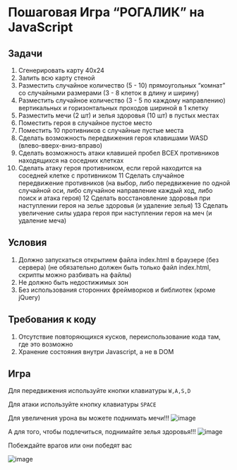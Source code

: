 # Пошаговая Игра “РОГАЛИК” на JavaScript 

## Задачи
1.  Сгенерировать карту 40x24
2.	Залить всю карту стеной
3.	Разместить случайное количество (5 - 10) прямоугольных “комнат” со случайными размерами (3 - 8 клеток в длину и ширину)
4.	Разместить случайное количество (3 - 5 по каждому направлению)
вертикальных и горизонтальных проходов шириной в 1 клетку
5.	Разместить мечи (2 шт) и зелья здоровья (10 шт) в пустых местах
6.	Поместить героя в случайное пустое место
7.	Поместить 10 противников с случайные пустые места
8.	Сделать возможность передвижения героя клавишами WASD
(влево-вверх-вниз-вправо)
9.	Сделать возможность атаки клавишей пробел ВСЕХ противников
находящихся на соседних клетках
10.	Сделать атаку героя противником, если герой находится на соседней клетке с противником
11	Сделать случайное передвижение противников (на выбор, либо передвижение по одной случайной оси, либо случайное направление каждый ход, либо поиск и атака героя)
12	Сделать восстановление здоровья при наступлении героя на зелье
здоровья (и удаление зелья)
13	Сделать увеличение силы удара героя при наступлении героя на меч
(и удаление меча)

## Условия
1.	Должно запускаться открытием файла index.html в браузере (без сервера) (не обязательно должен быть только файл index.html, скрипты можно разбивать на файлы)
2.	Не должно быть недостижимых зон
3.	Без использования сторонних фреймворков и библиотек (кроме jQuery)



## Требования к коду
1.	Отсутствие повторяющихся кусков, переиспользование кода там, где это возможно
2.	Хранение состояния внутри Javascript, а не в DOM

## Игра
Для передвижения используйте кнопки клавиатуры ```W,A,S,D```

Для атаки используйте кнопку клавиатуры ```SPACE```

Для увеличения урона вы можете поднимать мечи!!! ![image](https://github.com/user-attachments/assets/e45da434-d456-4b54-a825-b61624bf16d3) 

А для того, чтобы подлечиться, поднимайте зелья здоровья!!! ![image](https://github.com/user-attachments/assets/a9802925-7de7-4cb7-8c9d-a2354cd6b5c5)



Побеждайте врагов или они победят вас

![image](https://github.com/user-attachments/assets/5c3c0819-e04d-4a56-8b2b-86fd3d64352b)
